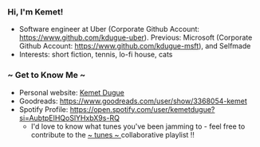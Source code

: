 ### Hi, I'm Kemet!

- Software engineer at Uber (Corporate Github Account: https://www.github.com/kdugue-uber). Previous: Microsoft (Corporate Github Account: https://www.github.com/kdugue-msft), and Selfmade
- Interests: short fiction, tennis, lo-fi house, cats

### ~ Get to Know Me ~
- Personal website: <a href="http://www.kemetdugue.com">Kemet Dugue</a>
- Goodreads: https://www.goodreads.com/user/show/3368054-kemet
- Spotify Profile: https://open.spotify.com/user/kemetdugue?si=AubtpEIHQoSlYHxbX9s-RQ
  - I'd love to know what tunes you've been jamming to - feel free to contribute to the <a href="https://open.spotify.com/playlist/5cPHoTqPdpVQMCGdeG06as?si=cQjDIgh4SnGhJI9l9f2hOg"> ~ tunes ~ </a> collaborative playlist !! 

    


